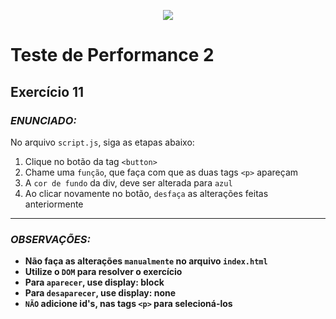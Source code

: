 <p align="center">
    <img src="https://www.infnet.edu.br/infnet/wp-content/themes/infnet.homepage//assets/img/LogoInfnetRodape.png"/>
</p>

# Teste de Performance 2

## Exercício 11

### _ENUNCIADO:_

No arquivo `script.js`, siga as etapas abaixo:

1. Clique no botão da tag `<button>`
2. Chame uma `função`, que faça com que as duas tags `<p>` apareçam
3. A `cor de fundo` da div, deve ser alterada para `azul`
4. Ao clicar novamente no botão, `desfaça` as alterações feitas anteriormente

---

### _OBSERVAÇÕES:_

- **Não faça as alterações `manualmente` no arquivo `index.html`**
- **Utilize o `DOM` para resolver o exercício**
- **Para `aparecer`, use display: block**
- **Para `desaparecer`, use display: none**
- **`NÃO` adicione id's, nas tags `<p>` para selecioná-los**